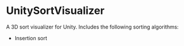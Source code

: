 ﻿# UnitySortVisualizer
A 3D sort visualizer for Unity.
Includes the following sorting algorithms:
 - Insertion sort
